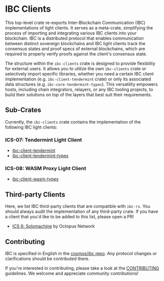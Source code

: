 # IBC Clients

This top-level crate re-exports Inter-Blockchain Communication (IBC)
implementations of light clients. It serves as a meta-crate, simplifying the
process of importing and integrating various IBC clients into your blockchain.
IBC is a distributed protocol that enables communication between distinct
sovereign blockchains and IBC light clients track the consensus states and proof
specs of external blockchains, which are required to properly verify proofs
against the client's consensus state.

The structure within the `ibc-clients` crate is designed to provide flexibility
for external users. It allows you to utilize the own `ibc-clients` crate or
selectively import specific libraries, whether you need a certain IBC client
implementation (e.g. `ibc-client-tendermint` crate) or only its associated data
structures (e.g. `ibc-core-tendermint-types`). This versatility empowers hosts,
including chain integrators, relayers, or any IBC tooling projects, to build
their solutions on top of the layers that best suit their requirements.

## Sub-Crates

Currently, the `ibc-clients` crate contains the implementation of the following
IBC light clients:

### ICS-07: Tendermint Light Client

- [ibc-client-tendermint](./ics07-tendermint)
- [ibc-client-tendermint-types](./ics07-tendermint/types)

### ICS-08: WASM Proxy Light Client

- [ibc-client-wasm-types](./ics08-wasm/types)

## Third-party Clients

Here, we list IBC third-party clients that are compatible with `ibc-rs`. You
should always audit the implementation of any third-party crate. If you have a
client that you'd like to be added to this list, please open a PR!

- [ICS 6: Solomachine](https://github.com/octopus-network/ics06-solomachine) by
  Octopus Network

## Contributing

IBC is specified in English in the [cosmos/ibc
repo](https://github.com/cosmos/ibc). Any protocol changes or clarifications
should be contributed there.

If you're interested in contributing, please take a look at the
[CONTRIBUTING](./../../CONTRIBUTING.md) guidelines. We welcome and appreciate
community contributions!
